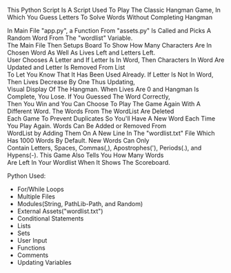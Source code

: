 This Python Script Is A Script Used To Play The Classic Hangman Game, In Which You Guess Letters To Solve Words Without Completing Hangman

In Main File "app.py", a Function From "assets.py" Is Called and Picks A Random Word From The "wordlist" Variable.<br>
The Main File Then Setups Board To Show How Many Characters Are In Chosen Word As Well As Lives Left and Letters Left.<br>
User Chooses A Letter and If Letter Is In Word, Then Characters In Word Are Updated and Letter Is Removed From List<br>
To Let You Know That It Has Been Used Already. If Letter Is Not In Word, Then Lives Decrease By One Thus Updating, <br>
Visual Display Of The Hangman. When Lives Are 0 and Hangman Is Complete, You Lose. If You Guessed The Word Correctly,<br>
Then You Win and You Can Choose To Play The Game Again With A Different Word. The Words From The WordList Are Deleted<br>
Each Game To Prevent Duplicates So You'll Have A New Word Each Time You Play Again. Words Can Be Added or Removed From<br>
WordList by Adding Them On A New Line In The "wordlist.txt" File Which Has 1000 Words By Default. New Words Can Only<br>
Contain Letters, Spaces, Commas(,), Apostrophes('), Periods(.), and Hypens(-). This Game Also Tells You How Many Words<br>
Are Left In Your Wordlist When It Shows The Scoreboard.

Python Used:

- For/While Loops
- Multiple Files
- Modules(String, PathLib-Path, and Random)
- External Assets("wordlist.txt")
- Conditional Statements
- Lists 
- Sets
- User Input
- Functions
- Comments
- Updating Variables